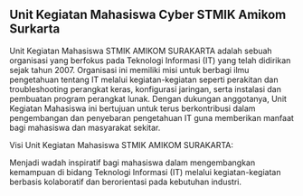 ## Unit Kegiatan Mahasiswa Cyber STMIK Amikom Surkarta

Unit Kegiatan Mahasiswa STMIK AMIKOM SURAKARTA adalah sebuah organisasi yang berfokus pada Teknologi Informasi (IT) yang telah didirikan sejak tahun 2007. Organisasi ini memiliki misi untuk berbagi ilmu pengetahuan tentang IT melalui kegiatan-kegiatan seperti perakitan dan troubleshooting perangkat keras, konfigurasi jaringan, serta instalasi dan pembuatan program perangkat lunak. Dengan dukungan anggotanya, Unit Kegiatan Mahasiswa ini bertujuan untuk terus berkontribusi dalam pengembangan dan penyebaran pengetahuan IT guna memberikan manfaat bagi mahasiswa dan masyarakat sekitar.

Visi Unit Kegiatan Mahasiswa STMIK AMIKOM SURAKARTA:

Menjadi wadah inspiratif bagi mahasiswa dalam mengembangkan kemampuan di bidang Teknologi Informasi (IT) melalui kegiatan-kegiatan berbasis kolaboratif dan berorientasi pada kebutuhan industri.

